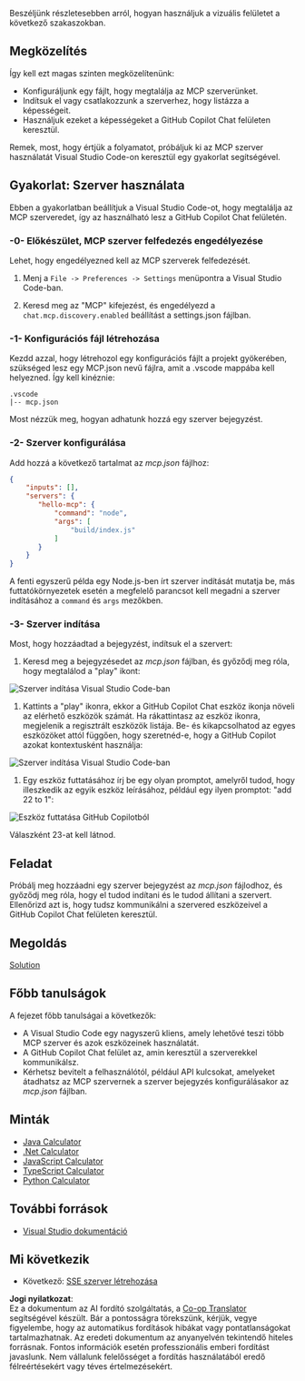 <!--
CO_OP_TRANSLATOR_METADATA:
{
  "original_hash": "222e01c3002a33355806d60d558d9429",
  "translation_date": "2025-07-14T09:40:59+00:00",
  "source_file": "03-GettingStarted/04-vscode/README.md",
  "language_code": "hu"
}
-->
Beszéljünk részletesebben arról, hogyan használjuk a vizuális felületet a következő szakaszokban.

## Megközelítés

Így kell ezt magas szinten megközelítenünk:

- Konfiguráljunk egy fájlt, hogy megtalálja az MCP szerverünket.
- Indítsuk el vagy csatlakozzunk a szerverhez, hogy listázza a képességeit.
- Használjuk ezeket a képességeket a GitHub Copilot Chat felületen keresztül.

Remek, most, hogy értjük a folyamatot, próbáljuk ki az MCP szerver használatát Visual Studio Code-on keresztül egy gyakorlat segítségével.

## Gyakorlat: Szerver használata

Ebben a gyakorlatban beállítjuk a Visual Studio Code-ot, hogy megtalálja az MCP szerveredet, így az használható lesz a GitHub Copilot Chat felületén.

### -0- Előkészület, MCP szerver felfedezés engedélyezése

Lehet, hogy engedélyezned kell az MCP szerverek felfedezését.

1. Menj a `File -> Preferences -> Settings` menüpontra a Visual Studio Code-ban.

1. Keresd meg az "MCP" kifejezést, és engedélyezd a `chat.mcp.discovery.enabled` beállítást a settings.json fájlban.

### -1- Konfigurációs fájl létrehozása

Kezdd azzal, hogy létrehozol egy konfigurációs fájlt a projekt gyökerében, szükséged lesz egy MCP.json nevű fájlra, amit a .vscode mappába kell helyezned. Így kell kinéznie:

```text
.vscode
|-- mcp.json
```

Most nézzük meg, hogyan adhatunk hozzá egy szerver bejegyzést.

### -2- Szerver konfigurálása

Add hozzá a következő tartalmat az *mcp.json* fájlhoz:

```json
{
    "inputs": [],
    "servers": {
       "hello-mcp": {
           "command": "node",
           "args": [
               "build/index.js"
           ]
       }
    }
}
```

A fenti egyszerű példa egy Node.js-ben írt szerver indítását mutatja be, más futtatókörnyezetek esetén a megfelelő parancsot kell megadni a szerver indításához a `command` és `args` mezőkben.

### -3- Szerver indítása

Most, hogy hozzáadtad a bejegyzést, indítsuk el a szervert:

1. Keresd meg a bejegyzésedet az *mcp.json* fájlban, és győződj meg róla, hogy megtalálod a "play" ikont:

  ![Szerver indítása Visual Studio Code-ban](../../../../translated_images/vscode-start-server.8e3c986612e3555de47e5b1e37b2f3020457eeb6a206568570fd74a17e3796ad.hu.png)  

1. Kattints a "play" ikonra, ekkor a GitHub Copilot Chat eszköz ikonja növeli az elérhető eszközök számát. Ha rákattintasz az eszköz ikonra, megjelenik a regisztrált eszközök listája. Be- és kikapcsolhatod az egyes eszközöket attól függően, hogy szeretnéd-e, hogy a GitHub Copilot azokat kontextusként használja:

  ![Szerver indítása Visual Studio Code-ban](../../../../translated_images/vscode-tool.0b3bbea2fb7d8c26ddf573cad15ef654e55302a323267d8ee6bd742fe7df7fed.hu.png)

1. Egy eszköz futtatásához írj be egy olyan promptot, amelyről tudod, hogy illeszkedik az egyik eszköz leírásához, például egy ilyen promptot: "add 22 to 1":

  ![Eszköz futtatása GitHub Copilotból](../../../../translated_images/vscode-agent.d5a0e0b897331060518fe3f13907677ef52b879db98c64d68a38338608f3751e.hu.png)

  Válaszként 23-at kell látnod.

## Feladat

Próbálj meg hozzáadni egy szerver bejegyzést az *mcp.json* fájlodhoz, és győződj meg róla, hogy el tudod indítani és le tudod állítani a szervert. Ellenőrizd azt is, hogy tudsz kommunikálni a szervered eszközeivel a GitHub Copilot Chat felületen keresztül.

## Megoldás

[Solution](./solution/README.md)

## Főbb tanulságok

A fejezet főbb tanulságai a következők:

- A Visual Studio Code egy nagyszerű kliens, amely lehetővé teszi több MCP szerver és azok eszközeinek használatát.
- A GitHub Copilot Chat felület az, amin keresztül a szerverekkel kommunikálsz.
- Kérhetsz bevitelt a felhasználótól, például API kulcsokat, amelyeket átadhatsz az MCP szervernek a szerver bejegyzés konfigurálásakor az *mcp.json* fájlban.

## Minták

- [Java Calculator](../samples/java/calculator/README.md)
- [.Net Calculator](../../../../03-GettingStarted/samples/csharp)
- [JavaScript Calculator](../samples/javascript/README.md)
- [TypeScript Calculator](../samples/typescript/README.md)
- [Python Calculator](../../../../03-GettingStarted/samples/python)

## További források

- [Visual Studio dokumentáció](https://code.visualstudio.com/docs/copilot/chat/mcp-servers)

## Mi következik

- Következő: [SSE szerver létrehozása](../05-sse-server/README.md)

**Jogi nyilatkozat**:  
Ez a dokumentum az AI fordító szolgáltatás, a [Co-op Translator](https://github.com/Azure/co-op-translator) segítségével készült. Bár a pontosságra törekszünk, kérjük, vegye figyelembe, hogy az automatikus fordítások hibákat vagy pontatlanságokat tartalmazhatnak. Az eredeti dokumentum az anyanyelvén tekintendő hiteles forrásnak. Fontos információk esetén professzionális emberi fordítást javaslunk. Nem vállalunk felelősséget a fordítás használatából eredő félreértésekért vagy téves értelmezésekért.